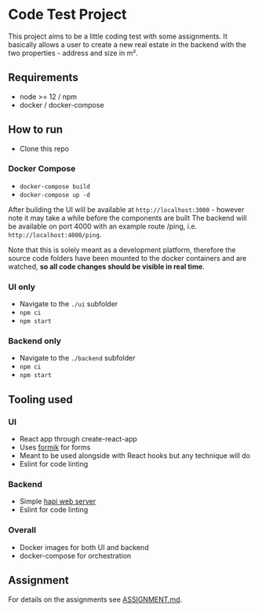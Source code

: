 # Code Test Project

This project aims to be a little coding test with some assignments. It basically allows a user to create a new real estate in the backend with the two properties - address and size in m².

## Requirements

- node >= 12 / npm
- docker / docker-compose

## How to run

- Clone this repo

### Docker Compose

- `docker-compose build`
- `docker-compose up -d`

After building the UI will be available at `http://localhost:3000` - however note it may take a while before the components are built
The backend will be available on port 4000 with an example route /ping, i.e. `http://localhost:4000/ping`.

Note that this is solely meant as a development platform, therefore the source code folders have been mounted to the docker containers and are watched, **so all code changes should be visible in real time**.

### UI only

- Navigate to the `./ui` subfolder
- `npm ci`
- `npm start`

### Backend only

- Navigate to the `./backend` subfolder
- `npm ci`
- `npm start`

## Tooling used

### UI

- React app through create-react-app
- Uses [formik](https://formik.org/) for forms
- Meant to be used alongside with React hooks but any technique will do
- Eslint for code linting

### Backend

- Simple [hapi web server](https://hapi.dev/)
- Eslint for code linting

### Overall

- Docker images for both UI and backend
- docker-compose for orchestration

## Assignment

For details on the assignments see [ASSIGNMENT.md](./ASSIGNMENT.md).